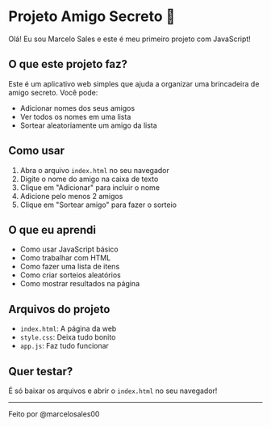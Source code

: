 # Projeto Amigo Secreto 🎁

Olá! Eu sou Marcelo Sales e este é meu primeiro projeto com JavaScript!

## O que este projeto faz?
Este é um aplicativo web simples que ajuda a organizar uma brincadeira de amigo secreto. Você pode:
- Adicionar nomes dos seus amigos
- Ver todos os nomes em uma lista
- Sortear aleatoriamente um amigo da lista

## Como usar
1. Abra o arquivo `index.html` no seu navegador
2. Digite o nome do amigo na caixa de texto
3. Clique em "Adicionar" para incluir o nome
4. Adicione pelo menos 2 amigos
5. Clique em "Sortear amigo" para fazer o sorteio

## O que eu aprendi
- Como usar JavaScript básico
- Como trabalhar com HTML
- Como fazer uma lista de itens
- Como criar sorteios aleatórios
- Como mostrar resultados na página

## Arquivos do projeto
- `index.html`: A página da web
- `style.css`: Deixa tudo bonito
- `app.js`: Faz tudo funcionar

## Quer testar?
É só baixar os arquivos e abrir o `index.html` no seu navegador!

---
Feito por @marcelosales00
